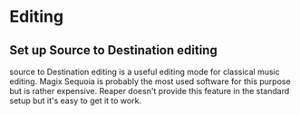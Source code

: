 # Editing

## Set up Source to Destination editing
source to Destination editing is a useful editing mode for classical music editing. Magix Sequoia is probably the most used software for this purpose but is rather expensive. Reaper doesn't provide this feature in the standard setup but it's easy to get it to work.
